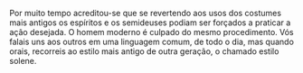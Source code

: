 ﻿Por muito tempo acreditou-se que se revertendo aos usos dos costumes mais antigos os espíritos e os semideuses podiam ser forçados a praticar a ação desejada. O homem moderno é culpado do mesmo procedimento. Vós falais uns aos outros em uma linguagem comum, de todo o dia, mas quando orais, recorreis ao estilo mais antigo de outra geração, o chamado estilo solene.